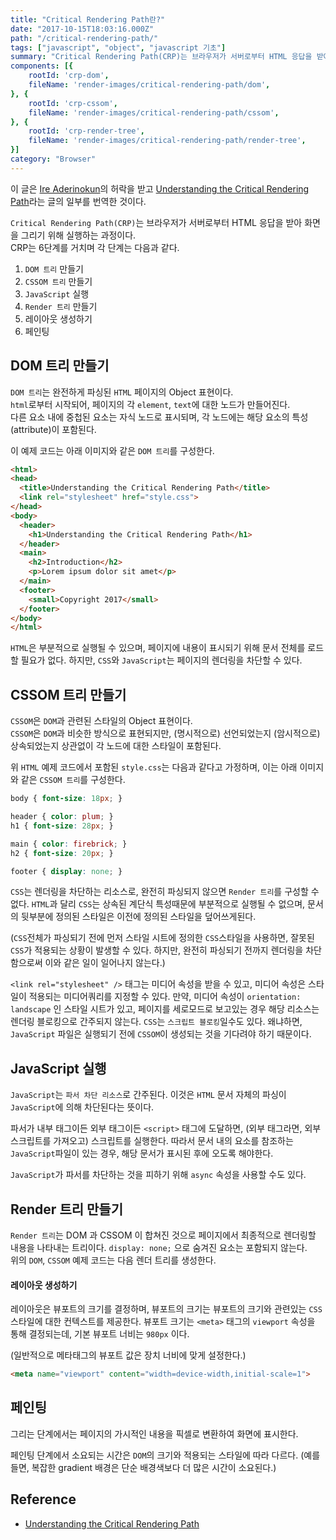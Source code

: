 ```yaml
---
title: "Critical Rendering Path란?"
date: "2017-10-15T18:03:16.000Z"
path: "/critical-rendering-path/"
tags: ["javascript", "object", "javascript 기초"]
summary: "Critical Rendering Path(CRP)는 브라우저가 서버로부터 HTML 응답을 받아 화면을 그리기 위해 실행하는 과정이다."
components: [{
	rootId: 'crp-dom',
	fileName: 'render-images/critical-rendering-path/dom',
}, {
	rootId: 'crp-cssom',
	fileName: 'render-images/critical-rendering-path/cssom',
}, {
	rootId: 'crp-render-tree',
	fileName: 'render-images/critical-rendering-path/render-tree',
}]
category: "Browser"
---
```


이 글은 [Ire Aderinokun](https://ireaderinokun.com/)의 허락을 받고
[Understanding the Critical Rendering Path](https://bitsofco.de/understanding-the-critical-rendering-path/)라는 글의 일부를 번역한 것이다.

`Critical Rendering Path(CRP)`는 브라우저가 서버로부터 HTML 응답을 받아 화면을 그리기 위해 실행하는 과정이다.<br />
CRP는 6단계를 거치며 각 단계는 다음과 같다.

1. `DOM 트리` 만들기
2. `CSSOM 트리` 만들기
3. `JavaScript` 실행
4. `Render 트리` 만들기
5. 레이아웃 생성하기
6. 페인팅

## DOM 트리 만들기

`DOM 트리`는 완전하게 파싱된 `HTML` 페이지의 Object 표현이다.<br />
`html`로부터 시작되어, 페이지의 각 `element`, `text`에 대한 노드가 만들어진다.<br />
다른 요소 내에 중첩된 요소는 자식 노드로 표시되며, 각 노드에는 해당 요소의 특성(attribute)이 포함된다.

이 예제 코드는 아래 이미지와 같은 `DOM 트리`를 구성한다.

```html
<html>
<head>
  <title>Understanding the Critical Rendering Path</title>
  <link rel="stylesheet" href="style.css">
</head>
<body>
  <header>
    <h1>Understanding the Critical Rendering Path</h1>
  </header>
  <main>
    <h2>Introduction</h2>
    <p>Lorem ipsum dolor sit amet</p>
  </main>
  <footer>
    <small>Copyright 2017</small>
  </footer>
</body>
</html>
```

<div class="render-image" id="crp-dom"></div>

`HTML`은 부분적으로 실행될 수 있으며, 페이지에 내용이 표시되기 위해 문서 전체를 로드할 필요가 없다.
하지만, `CSS`와 `JavaScript`는 페이지의 렌더링을 차단할 수 있다.

## CSSOM 트리 만들기

`CSSOM`은 `DOM`과 관련된 스타일의 Object 표현이다.<br />
`CSSOM`은 `DOM`과 비슷한 방식으로 표현되지만, (명시적으로) 선언되었는지 (암시적으로) 상속되었는지 상관없이 각 노드에 대한 스타일이 포함된다.

위 `HTML` 예제 코드에서 포함된 `style.css`는 다음과 같다고 가정하며, 이는 아래 이미지와 같은 `CSSOM 트리`를 구성한다.

```css
body { font-size: 18px; }

header { color: plum; }
h1 { font-size: 28px; }

main { color: firebrick; }
h2 { font-size: 20px; }

footer { display: none; }
```

<div class="render-image" id="crp-cssom"></div>

`CSS`는 렌더링을 차단하는 리소스로, 완전히 파싱되지 않으면 `Render 트리`를 구성할 수 없다.
`HTML`과 달리 `CSS`는 상속된 계단식 특성때문에 부분적으로 실행될 수 없으며, 문서의 뒷부분에 정의된 스타일은 이전에 정의된 스타일을 덮어쓰게된다.

(`CSS`전체가 파싱되기 전에 먼저 스타일 시트에 정의한 `CSS`스타일을 사용하면, 잘못된 `CSS`가 적용되는 상황이 발생할 수 있다.
하지만, 완전히 파싱되기 전까지 렌더링을 차단함으로써 이와 같은 일이 일어나지 않는다.)

`<link rel="stylesheet" />` 태그는 미디어 속성을 받을 수 있고, 미디어 속성은 스타일이 적용되는 미디어쿼리를 지정할 수 있다.
만약, 미디어 속성이 `orientation: landscape` 인 스타일 시트가 있고, 페이지를 세로모드로 보고있는 경우 해당 리소스는 렌더링 블로킹으로 간주되지 않는다.
`CSS`는 `스크립트 블로킹`일수도 있다. 왜냐하면, `JavaScript` 파일은 실행되기 전에 `CSSOM`이 생성되는 것을 기다려야 하기 때문이다.

## JavaScript 실행
`JavaScript`는 `파서 차단 리소스`로 간주된다.
이것은 `HTML` 문서 자체의 파싱이 `JavaScript`에 의해 차단된다는 뜻이다.

파서가 내부 태그이든 외부 태그이든 `<script>` 태그에 도달하면, (외부 태그라면, 외부 스크립트를 가져오고) 스크립트를 실행한다.
따라서 문서 내의 요소를 참조하는 `JavaScript`파일이 있는 경우, 해당 문서가 표시된 후에 오도록 해야한다.

`JavaScript`가 파서를 차단하는 것을 피하기 위해 `async` 속성을 사용할 수도 있다.

## Render 트리 만들기
`Render 트리`는 DOM 과 CSSOM 이 합쳐진 것으로 페이지에서 최종적으로 렌더링할 내용을 나타내는 트리이다.
`display: none;` 으로 숨겨진 요소는 포함되지 않는다.<br />
위의 `DOM`, `CSSOM` 예제 코드는 다음 렌더 트리를 생성한다.

<div class="render-image" id="crp-render-tree"></div>

#### 레이아웃 생성하기
레이아웃은 뷰포트의 크기를 결정하며, 뷰포트의 크기는 뷰포트의 크기와 관련있는 `CSS` 스타일에 대한 컨텍스트를 제공한다.
뷰포트 크기는 `<meta>` 태그의 `viewport` 속성을 통해 결정되는데, 기본 뷰포트 너비는 `980px` 이다.

(일반적으로 메타태그의 뷰포트 값은 장치 너비에 맞게 설정한다.)

```html
<meta name="viewport" content="width=device-width,initial-scale=1">
```

## 페인팅
그리는 단계에서는 페이지의 가시적인 내용을 픽셀로 변환하여 화면에 표시한다.

페인팅 단계에서 소요되는 시간은 `DOM`의 크기와 적용되는 스타일에 따라 다르다. (예를 들면, 복잡한 gradient 배경은 단순 배경색보다 더 많은 시간이 소요된다.)

## Reference
- [Understanding the Critical Rendering Path](https://bitsofco.de/understanding-the-critical-rendering-path/)
